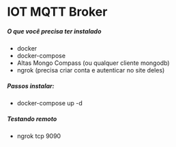 # IOT MQTT Broker

##### O que você precisa ter instalado
- docker
- docker-compose
- Altas Mongo Compass (ou qualquer cliente mongodb)
- ngrok (precisa criar conta e autenticar no site deles)

##### Passos instalar:
- docker-compose up -d

##### Testando remoto
- ngrok tcp 9090

